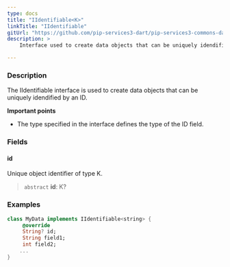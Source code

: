 ```yaml
---
type: docs
title: "IIdentifiable<K>"
linkTitle: "IIdentifiable"
gitUrl: "https://github.com/pip-services3-dart/pip-services3-commons-dart"
description: > 
    Interface used to create data objects that can be uniquely idendified by an ID.

---
```


### Description

The IIdentifiable interface is used to create data objects that can be uniquely idendified by an ID.

**Important points**

- The type specified in the interface defines the type of the ID field.

### Fields

<span class="hide-title-link">

#### id
Unique object identifier of type K.
> `abstract` **id**: K?

### Examples
```dart
class MyData implements IIdentifiable<string> {
     @override
     String? id;
     String field1;
     int field2;
    ...
}
```

</span>
